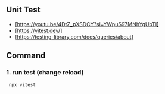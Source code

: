 ## Unit Test

- [https://youtu.be/4DtZ_pXSDCY?si=YWpuS97MNhYgUbTI]
- [https://vitest.dev/]
- [https://testing-library.com/docs/queries/about]

## Command

### 1. run test (change reload)

```
 npx vitest
```


